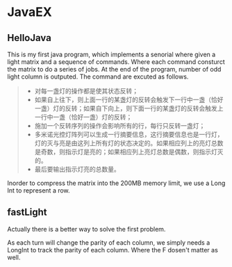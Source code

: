 JavaEX
===
HelloJava
---
This is my first java program, which implements a senorial where given a light matrix and a sequence of commands. Where each command consturct the matrix to do a series of jobs. At the end of the program, number of odd light column is outputed. The command are excuted as follows.

> * 对每一盏灯的操作都是使其状态反转；
> * 如果自上往下，则上面一行的某盏灯的反转会触发下一行中一盏（恰好一盏）灯的反转；如果自下向上，则下面一行的某盏灯的反转会触发上一行中一盏（恰好一盏）灯的反转；
> * 施加一个反转序列的操作会影响所有的行，每行只反转一盏灯；
> * 多米诺光控灯阵列可以生成一行摘要信息，这行摘要信息也是一行灯，灯的灭与亮是由这列上所有灯的状态决定的。如果相应列上的亮灯总数是奇数，则指示灯是亮的；如果相应列上亮灯总数是偶数，则指示灯灭的。
> * 最后要输出指示灯亮的总数量。

Inorder to compress the matrix into the 200MB memory limit, we use a Long Int to represent a row.

fastLight
---
Actually there is a better way to solve the first problem.

As each turn will change the parity of each column, we simply needs a LongInt to track the parity of each column. Where the F dosen't matter as well.
